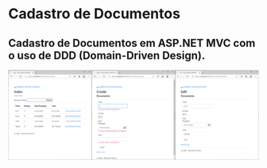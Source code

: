# Cadastro de Documentos

## Cadastro de Documentos em ASP.NET MVC com o uso de DDD (Domain-Driven Design).

![image](image.png)